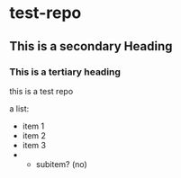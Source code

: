 # test-repo

## This is a secondary Heading
### This is a tertiary heading
this is a test repo

a list: 
* item 1
* item 2
* item 3
* * subitem? (no)
